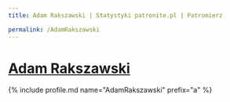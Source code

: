 ```yaml
---
title: Adam Rakszawski | Statystyki patronite.pl | Patromierz

permalink: /AdamRakszawski
---
```


# [Adam Rakszawski](https://patronite.pl/AdamRakszawski)

{% include profile.md name="AdamRakszawski" prefix="a" %}
